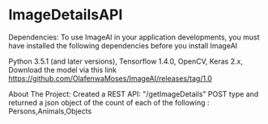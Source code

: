 # ImageDetailsAPI

Dependencies:
To use ImageAI in your application developments, you must have installed the following dependencies before you install ImageAI 

Python 3.5.1 (and later versions),
Tensorflow 1.4.0,
OpenCV,
Keras 2.x,
Download the model via this link https://github.com/OlafenwaMoses/ImageAI/releases/tag/1.0

About The Project:
Created a REST API: "/getImageDetails" POST type and returned a json object of the count of each of the following : Persons,Animals,Objects

